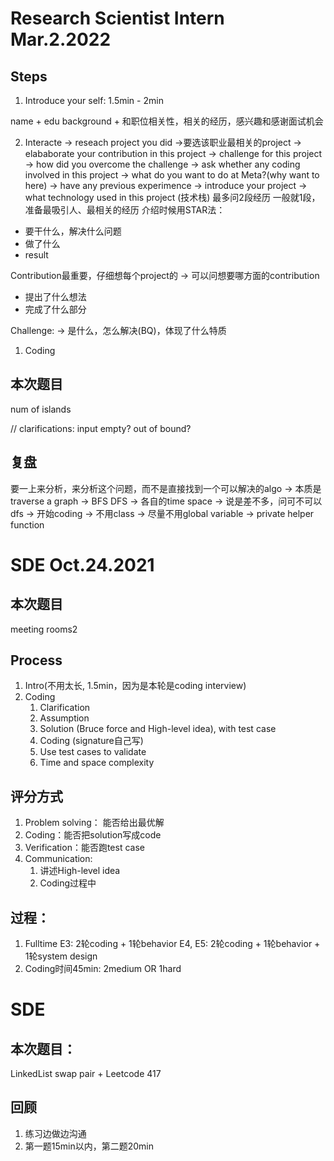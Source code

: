 # Research Scientist Intern Mar.2.2022
## Steps
1. Introduce your self: 1.5min - 2min

name + edu background + 和职位相关性，相关的经历，感兴趣和感谢面试机会



2. Interacte
   -> reseach project you did
      ->要选该职业最相关的project
   -> elababorate your contribution in this project
   -> challenge for this project
   -> how did you overcome the challenge
      -> ask whether any coding involved in this project
   -> what do you want to do at Meta?(why want to here)
      -> have any previous experimence
   -> introduce your project
   -> what technology used in this project (技术栈)
最多问2段经历
一般就1段，准备最吸引人、最相关的经历
介绍时候用STAR法：
- 要干什么，解决什么问题
- 做了什么
- result

Contribution最重要，仔细想每个project的
-> 可以问想要哪方面的contribution
- 提出了什么想法
- 完成了什么部分

Challenge:
-> 是什么，怎么解决(BQ)，体现了什么特质

1. Coding
## 本次题目
num of islands

// clarifications: input empty? out of bound?

## 复盘
要一上来分析，来分析这个问题，而不是直接找到一个可以解决的algo
-> 本质是traverse a graph
-> BFS DFS
-> 各自的time space
-> 说是差不多，问可不可以dfs
-> 开始coding
   -> 不用class
   -> 尽量不用global variable
   -> private helper function



# SDE Oct.24.2021
## 本次题目
meeting rooms2

## Process
1. Intro(不用太长, 1.5min，因为是本轮是coding interview)
2. Coding
   1. Clarification
   2. Assumption
   3. Solution (Bruce force and High-level idea), with test case
   4. Coding (signature自己写)
   5. Use test cases to validate
   6. Time and space complexity

## 评分方式
1. Problem solving： 能否给出最优解
2. Coding：能否把solution写成code
3. Verification：能否跑test case
4. Communication:
   1. 讲述High-level idea
   2. Coding过程中

## 过程：
1. Fulltime
   E3: 2轮coding + 1轮behavior
   E4, E5: 2轮coding + 1轮behavior + 1轮system design
2. Coding时间45min: 2medium OR 1hard
   
# SDE
## 本次题目：
LinkedList swap pair + Leetcode 417
## 回顾
1. 练习边做边沟通
2. 第一题15min以内，第二题20min